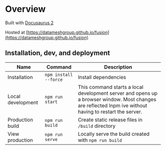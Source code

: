 
# Overview

Built with [Docusaurus 2](https://docusaurus.io/)

Hosted at [https://datameshgroup.github.io/fusion](https://datameshgroup.github.io/fusion)

## Installation, dev, and deployment
| Name                 | Command                            | Description                                |
|----------------------|------------------------------------|--------------------------------------------|
| Installation         | `npm install --force`              | Install dependencies
| Local development    | `npm run start`                    | This command starts a local development server and opens up a browser window. Most changes are reflected lnpm ive without having to restart the server.
| Production build     | `npm run build`                    | Create static release files in `/build` directory
| View production      | `npm run serve`                    | Locally serve the build created with `npm run build` |